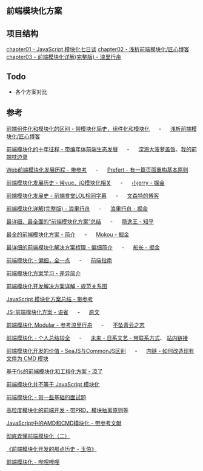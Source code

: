 <style>
.split-line {
    margin-left: 20px;
    margin-right: 20px;
}
</style>
## 前端模块化方案

## 项目结构
[chapter01 - JavaScript 模块化七日谈](http://huangxuan.me/js-module-7day/#/)
[chapter02 - 浅析前端模块化/匠心博客](https://zhaomenghuan.js.org/blog/)
[chapter03 - 前端模块化详解(完整版) - 浪里行舟](https://juejin.cn/post/6844903744518389768#heading-4)


## Todo
* 各个方案对比

## 参考


[前端组件化和模块化的区别 - 带模块化简史，组件化和模块化](https://zhaomenghuan.js.org/blog/analysis-of-frontend-module.html)
<span class="split-line">-</span>
[浅析前端模块化/匠心博客](https://zhaomenghuan.js.org/blog/)

[前端模块化的十年征程 - 带编年体前端生态发展](https://pineapple126.github.io/post/modularization/)
<span class="split-line">-</span>
[深海大菠萝盖饭](https://pineapple126.github.io/)、[我的前端枕边录](https://www.zhihu.com/column/penghuwan)

[Web前端模块化发展历程 - 带参考](http://prefer-tyl.site/2017/06/27/front-page-modular-history/)
<span class="split-line">-</span>
[Prefert - 有一篇页面重构基本原则](http://prefer-tyl.site/)

[前端模块化发展历史 - 带vue、jQ模块化相关](https://www.qiyuandi.com/zhanzhang/zonghe/9343.html)
<span class="split-line">-</span>
[小jerry - 掘金](https://juejin.cn/post/6907529287880933384)

[前端模块化发展史 - 前端食堂LOL相同字幕](https://vincentzhang.site/2020/03/05/前端模块化发展史.html)
<span class="split-line">-</span>
[文森特的博客](https://vincentzhang.site/)


[前端模块化详解(完整版) - 浪里行舟](https://juejin.cn/post/6844903744518389768#heading-4)
<span class="split-line">-</span>
[浪里行舟 - 掘金](https://juejin.cn/user/4283353031252967)


[最详细、最全面的“前端模块化方案”总结](https://zhuanlan.zhihu.com/p/134070306) 
<span class="split-line">-</span> 
[隐逸王 - 知乎](https://www.zhihu.com/people/yinyiwang)

[最全的前端模块化方案 - 简介](https://juejin.cn/post/6844903830237216775)
<span class="split-line">-</span>
[Mokou - 掘金](https://juejin.cn/user/360295545713294)

[最详细的前端模块化解决方案梳理 - 偏细简介](https://juejin.cn/post/6844903830237216775)
<span class="split-line">-</span>
[船长 - 掘金](https://juejin.cn/user/3597257776829127)

[前端模块化 - 偏细，全一点](https://fe.rualc.com/note/js-modular.html#guan-yu-mo-kuai-hua-she-ji)
<span class="split-line">-</span>
[前端指南](https://fe.rualc.com/)

[前端模块化方案学习 - 差异简介](https://www.jianshu.com/p/0c0e5c2a8522)

[前端模块化开发解决方案详解 - 规范关系图](https://cloud.tencent.com/developer/article/1333185)


[JavaScript 模块化方案总结 - 带参考](https://hijiangtao.github.io/2019/08/25/JavaScript-Module-Definitions-and-Webpack-Configurations-Notes/)


[JS-前端模块化方案 - 语雀](https://fe.rualc.com/note/js-modular.html#guan-yu-mo-kuai-hua-she-ji)
<span class="split-line">-</span>
[原文](https://juejin.cn/post/6847902223133835272)


[前端模块化 Modular - 参考浪里行舟](https://www.jazenx.com/2018/06/12/modular/)
<span class="split-line">-</span>
[不坠青云之志](https://www.jazenx.com/)





[前端模块化 - 个人总结较全](https://www.clloz.com/programming/front-end/js/2020/10/24/js-module/)
<span class="split-line">-</span>
[未来 - 日系文艺 - 带联系方式](https://www.clloz.com/)、
[站内链接](https://iiong.com/tag/program/)

[前端模块化开发的价值 - SeaJS与CommonJS区别](https://www.w3cschool.cn/seajs/tpy12t.html)
<span class="split-line">-</span>
[内链 - 如何改造现有文件为 CMD 模块](https://www.w3cschool.cn/seajs/uem15d.html)

[基于fis的前端模块化和工程化方案 - 凉了](http://blog.zuoyanit.com/2016/01/07/基于fis的前端模块化和工程化方案/)

[前端模块化并不等于 JavaScript 模块化](http://fex.baidu.com/blog/2014/03/fis-module/)

[前端模块化 - 带一些基础的面试题](http://www.xuefeng666.com/Module/Module/#学习资源)

[高粒度模块化的前端开发 - 带PRD，模块抽离原则等](https://www.slideshare.net/iddcn/ss-12153414)

[JavaScript中的AMD和CMD模块化 - 带参考文献](http://caibaojian.com/toutiao/6090/)

[彻底弄懂前端模块化（二）](https://champyin.com/2021/03/29/彻底弄懂前端模块化（二）/)


[《前端模块化开发的那点历史 - 玉伯》](https://github.com/seajs/seajs/issues/588)

[前端模块化 - 哔哩哔哩](https://search.bilibili.com/all?keyword=%E5%89%8D%E7%AB%AF%E6%A8%A1%E5%9D%97%E5%8C%96&from_source=video_tag)
